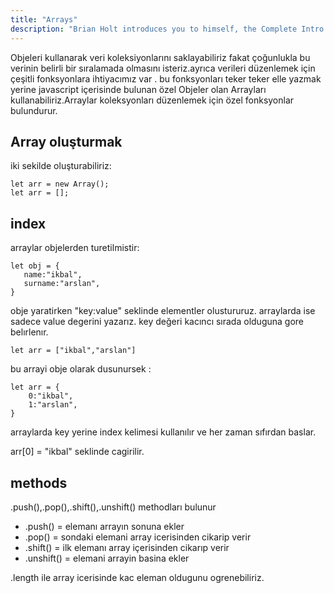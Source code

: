 ```yaml
---
title: "Arrays"
description: "Brian Holt introduces you to himself, the Complete Intro to React version 6, and what you can expect to learn"
---
```


Objeleri kullanarak veri koleksiyonlarını saklayabiliriz fakat çoğunlukla bu verinin belirli bir sıralamada olmasını isteriz.ayrıca verileri düzenlemek için çeşitli fonksyonlara ihtiyacımız var . bu fonksyonları teker teker elle yazmak yerine javascript içerisinde bulunan özel Objeler olan Arrayları kullanabiliriz.Arraylar koleksyonları düzenlemek için özel fonksyonlar bulundurur.

## Array oluşturmak

iki sekilde oluşturabiliriz:

```
let arr = new Array();
let arr = [];
```

## index

arraylar objelerden turetilmistir:

```
let obj = {
   name:"ikbal",
   surname:"arslan",
}
```

obje yaratirken "key:value" seklinde elementler olustururuz. arraylarda ise sadece value degerini yazarız. key değeri kacıncı sırada olduguna gore belırlenır.

```
let arr = ["ikbal","arslan"]
```

bu arrayi obje olarak dusunursek :

```
let arr = {
    0:"ikbal",
    1:"arslan",
}
```

arraylarda key yerine index kelimesi kullanılır ve her zaman sıfırdan baslar.

arr[0] = "ikbal" seklinde cagirilir.

## methods

.push(),.pop(),.shift(),.unshift() methodları bulunur

- .push() = elemanı arrayın sonuna ekler
- .pop() = sondaki elemani array icerisinden cikarip verir
- .shift() = ilk elemanı array içerisinden cikarıp verir
- .unshift() = elemani arrayin basina ekler

.length ile array icerisinde kac eleman oldugunu ogrenebiliriz.
